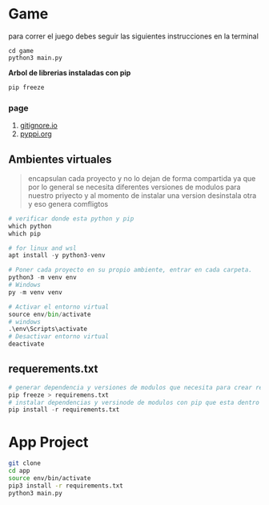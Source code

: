 # Game 
para correr el juego debes seguir las siguientes instrucciones en la terminal

```
cd game
python3 main.py
```

**Arbol de librerias instaladas con pip**
```py
pip freeze
```

### page

1. [gitignore.io](https://gitignore.io)
2. [pyppi.org](https://pypi.org)


## Ambientes virtuales

> encapsulan  cada proyecto y no lo dejan de forma compartida ya que por lo general se necesita diferentes versiones de modulos para nuestro priyecto y al momento de instalar una version desinstala otra y eso genera comfligtos

```python
# verificar donde esta python y pip
which python
which pip
```

```python
# for linux and wsl
apt install -y python3-venv
```

```python
# Poner cada proyecto en su propio ambiente, entrar en cada carpeta.
python3 -m venv env
# Windows
py -m venv venv
```

```python
# Activar el entorno virtual
source env/bin/activate
# windows 
.\env\Scripts\activate
# Desactivar entorno virtual
deactivate
```

## requerements.txt

```python
# generar dependencia y versiones de modulos que necesita para crear requirements.txt
pip freeze > requiremens.txt
# instalar dependencias y versinode de modulos con pip que esta dentro de requirements.txt
pip install -r requirements.txt
```

# App Project
```sh
git clone
cd app
source env/bin/activate
pip3 install -r requirements.txt
python3 main.py
```